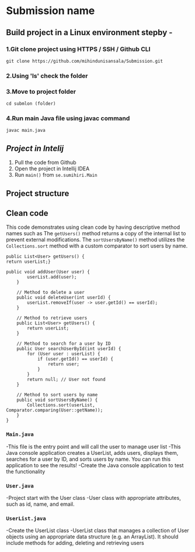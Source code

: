 # Submission name



## Build project in a Linux environment stepby - 

### 1.Git clone project using HTTPS / SSH / Github CLI
    git clone https://github.com/mihindunisansala/Submission.git

### 2.Using 'ls' check the folder
### 3.Move to  project folder 
    cd submlon (folder)
### 4.Run main Java file using javac command
    javac main.java

## *Project in Intelij*

1. Pull the code from Github
2. Open the project in Intellij IDEA
3. Run `main()` from `se.sumihiri.Main`

## Project structure

## Clean code

This code demonstrates using clean code by having descriptive method names such as
The `getUsers()` method returns a copy of the internal list to prevent external modifications. 
The `sortUsersByName()` method utilizes the `Collections.sort` method with a custom comparator to sort users by name.
```
public List<User> getUsers() {
return userList;}

public void addUser(User user) {
        userList.add(user);
    }

    // Method to delete a user
    public void deleteUser(int userId) {
        userList.removeIf(user -> user.getId() == userId);
    }

    // Method to retrieve users
    public List<User> getUsers() {
        return userList;
    }

    // Method to search for a user by ID
    public User searchUserById(int userId) {
        for (User user : userList) {
            if (user.getId() == userId) {
                return user;
            }
        }
        return null; // User not found
    }

    // Method to sort users by name
    public void sortUsersByName() {
        Collections.sort(userList, Comparator.comparing(User::getName));
    }
}
```

### `Main.java`
-This file is the entry point and will call the user to manage user list
-This Java console application creates a UserList, adds users, displays them, searches for a user by ID, and sorts users by name. You can run this application to see the results!
-Create the Java console application to test the functionality
### `User.java`
-Project start with the User class
-User class with appropriate attributes, such as id, name, and email.

### `UserList.java`
-Create the UserList class
-UserList class that manages a collection of User objects using an appropriate data structure (e.g. an ArrayList). It should include methods for adding, deleting and retrieving users
           




